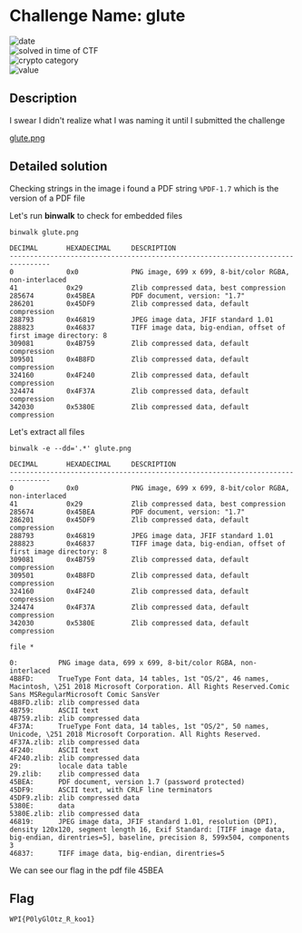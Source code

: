 # Challenge Name: glute

![date](https://img.shields.io/badge/date-24.04.2021-brightgreen.svg)  
![solved in time of CTF](https://img.shields.io/badge/solved-in%20time%20of%20CTF-brightgreen.svg)   
![crypto category](https://img.shields.io/badge/category-Steganography-blueviolet.svg)   
![value](https://img.shields.io/badge/value-150-blue.svg)  


## Description

I swear I didn't realize what I was naming it until I submitted the challenge


[glute.png](glute.png)

## Detailed solution

Checking strings in the image i found a PDF string ```%PDF-1.7``` which is the version of a PDF file

Let's run **binwalk** to check for embedded files  

```
binwalk glute.png                                                                                                                 

DECIMAL       HEXADECIMAL     DESCRIPTION
--------------------------------------------------------------------------------
0             0x0             PNG image, 699 x 699, 8-bit/color RGBA, non-interlaced
41            0x29            Zlib compressed data, best compression
285674        0x45BEA         PDF document, version: "1.7"
286201        0x45DF9         Zlib compressed data, default compression
288793        0x46819         JPEG image data, JFIF standard 1.01
288823        0x46837         TIFF image data, big-endian, offset of first image directory: 8
309081        0x4B759         Zlib compressed data, default compression
309501        0x4B8FD         Zlib compressed data, default compression
324160        0x4F240         Zlib compressed data, default compression
324474        0x4F37A         Zlib compressed data, default compression
342030        0x5380E         Zlib compressed data, default compression
```  

Let's extract all files 

```
binwalk -e --dd='.*' glute.png

DECIMAL       HEXADECIMAL     DESCRIPTION
--------------------------------------------------------------------------------
0             0x0             PNG image, 699 x 699, 8-bit/color RGBA, non-interlaced
41            0x29            Zlib compressed data, best compression
285674        0x45BEA         PDF document, version: "1.7"
286201        0x45DF9         Zlib compressed data, default compression
288793        0x46819         JPEG image data, JFIF standard 1.01
288823        0x46837         TIFF image data, big-endian, offset of first image directory: 8
309081        0x4B759         Zlib compressed data, default compression
309501        0x4B8FD         Zlib compressed data, default compression
324160        0x4F240         Zlib compressed data, default compression
324474        0x4F37A         Zlib compressed data, default compression
342030        0x5380E         Zlib compressed data, default compression
```

```
file *
  
0:          PNG image data, 699 x 699, 8-bit/color RGBA, non-interlaced
4B8FD:      TrueType Font data, 14 tables, 1st "OS/2", 46 names, Macintosh, \251 2018 Microsoft Corporation. All Rights Reserved.Comic Sans MSRegularMicrosoft Comic SansVer
4B8FD.zlib: zlib compressed data
4B759:      ASCII text
4B759.zlib: zlib compressed data
4F37A:      TrueType Font data, 14 tables, 1st "OS/2", 50 names, Unicode, \251 2018 Microsoft Corporation. All Rights Reserved.
4F37A.zlib: zlib compressed data
4F240:      ASCII text
4F240.zlib: zlib compressed data
29:         locale data table
29.zlib:    zlib compressed data
45BEA:      PDF document, version 1.7 (password protected)
45DF9:      ASCII text, with CRLF line terminators
45DF9.zlib: zlib compressed data
5380E:      data
5380E.zlib: zlib compressed data
46819:      JPEG image data, JFIF standard 1.01, resolution (DPI), density 120x120, segment length 16, Exif Standard: [TIFF image data, big-endian, direntries=5], baseline, precision 8, 599x504, components 3
46837:      TIFF image data, big-endian, direntries=5
```

We can see our flag in the pdf file 45BEA 

## Flag

```
WPI{P0lyGlOtz_R_koo1}
```
